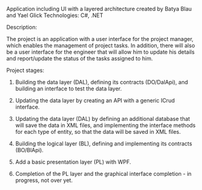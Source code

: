 Application including UI with a layered architecture
created by Batya Blau and Yael Glick
Technologies: C#, .NET

Description: 


The project is an application with a user interface for the project manager,
which enables the management of project tasks. 
In addition, there will also be a user interface for the engineer
that will allow him to update his details and report/update the status of the tasks assigned to him.

Project stages:

1. Building the data layer (DAL), defining its contracts (DO/DalApi), and building an interface to test the data layer.

2. Updating the data layer by creating an API with a generic ICrud interface.

3. Updating the data layer (DAL) by defining an additional database that will save the data in XML files, and implementing the interface methods for each type of entity, so that the data will be saved in XML files.

4. Building the logical layer (BL), defining and implementing its contracts (BO/BlApi).

5. Add a basic presentation layer (PL) with WPF.

6. Completion of the PL layer and the graphical interface completion  - in progress, not over yet.

